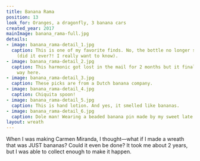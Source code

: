 ```yaml
---
title: Banana Rama
position: 13
look_for: Oranges, a dragonfly, 3 banana cars
created_year: 2017
mainImage: banana_rama-full.jpg
details:
- image: banana_rama-detail_1.jpg
  caption: This is one of my favorite finds. No, the bottle no longer smells banana-y
    (did it ever?! I really want to know).
- image: banana_rama-detail_2.jpg
  caption: This harmonic got lost in the mail for 2 months but it finally made its
    way here.
- image: banana_rama-detail_3.jpg
  caption: These picks are from a Dutch banana company.
- image: banana_rama-detail_4.jpg
  caption: Chiquita spoon!
- image: banana_rama-detail_5.jpg
  caption: This is hand lotion. And yes, it smelled like bananas.
- image: banana_rama-detail_6.jpg
  caption: Dole man! Wearing a beaded banana pin made by my sweet late Aunt Becky.
layout: wreath
---
```


When I was making Carmen Miranda, I thought—what if I made a wreath that was JUST bananas? Could it even be done? It took me about 2 years, but I was able to collect enough to make it happen.

